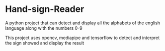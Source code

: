 # Hand-sign-Reader
A python project that can detect and display all the alphabets of the english language along with the numbers 0-9

This project uses opencv, mediapipe and tensorflow to detect and interpret the sign showed and display the result
